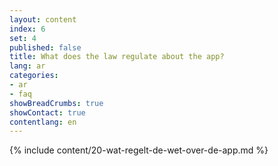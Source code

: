 ```yaml
---
layout: content
index: 6
set: 4
published: false
title: What does the law regulate about the app?
lang: ar
categories:
- ar
- faq
showBreadCrumbs: true
showContact: true
contentlang: en
---
```

{% include content/20-wat-regelt-de-wet-over-de-app.md %}

